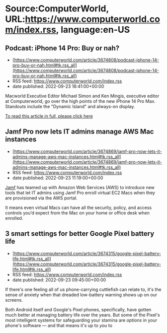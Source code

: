 # Source:ComputerWorld, URL:https://www.computerworld.com/index.rss, language:en-US

## Podcast: iPhone 14 Pro: Buy or nah?
 - [https://www.computerworld.com/article/3674808/podcast-iphone-14-pro-buy-or-nah.html#tk.rss_all](https://www.computerworld.com/article/3674808/podcast-iphone-14-pro-buy-or-nah.html#tk.rss_all)
 - RSS feed: https://www.computerworld.com/index.rss
 - date published: 2022-09-23 18:41:00+00:00

<article>
	<section class="page">
<p>Macworld Executive Editor Michael Simon and Ken Mingis, executive editor at Computerworld, go over the high points of the new iPhone 14 Pro Max. Standouts include the "Dynamic Island" and always-on display.</p></section>
</article><p class="jumpTag"><a href="https://www.computerworld.com/article/3674808/podcast-iphone-14-pro-buy-or-nah.html#jump">To read this article in full, please click here</a></p></section></article>

## Jamf Pro now lets IT admins manage AWS Mac instances
 - [https://www.computerworld.com/article/3674869/jamf-pro-now-lets-it-admins-manage-aws-mac-instances.html#tk.rss_all](https://www.computerworld.com/article/3674869/jamf-pro-now-lets-it-admins-manage-aws-mac-instances.html#tk.rss_all)
 - RSS feed: https://www.computerworld.com/index.rss
 - date published: 2022-09-23 11:19:00+00:00

<article>
	<section class="page">
<p><a href="https://www.computerworld.com/article/3669290/jamfs-q2-earnings-show-customers-up-34-devices-up-224.html">Jamf</a> has teamed up with Amazon Web Services (AWS) to introduce new tools that let IT admins using Jamf Pro enroll virtual EC2 Macs when they are provisioned via the AWS portal.</p><p>It means even virtual Macs can have all the security, policy, and access controls you’d expect from the Mac on your home or office desk when enrolled.</p><h2><st

## 3 smart settings for better Google Pixel battery life
 - [https://www.computerworld.com/article/3674315/google-pixel-battery-life.html#tk.rss_all](https://www.computerworld.com/article/3674315/google-pixel-battery-life.html#tk.rss_all)
 - RSS feed: https://www.computerworld.com/index.rss
 - date published: 2022-09-23 09:45:00+00:00

<article>
	<section class="page">
<p>If there's one feeling all of us phone-carrying cuttlefish can relate to, it's the sense of anxiety when that dreaded low-battery warning shows up on our screens.</p><p>Both Android itself and Google's Pixel phones, specifically, have gotten much better at managing battery life over the years. But some of the Pixel's most intelligent systems for safeguarding your stamina are <em>options</em> in your phone's software — and that means it's up to <em>you</em> to

